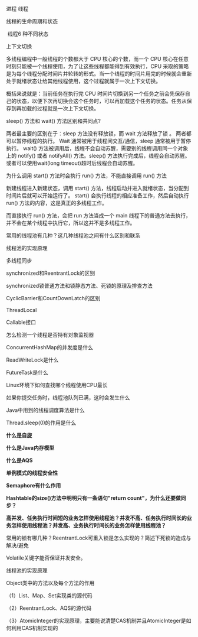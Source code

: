 进程 线程



线程的生命周期和状态

 线程6 种不同状态



上下文切换

多线程编程中一般线程的个数都大于 CPU 核心的个数，而一个 CPU 核心在任意时刻只能被一个线程使用，为了让这些线程都能得到有效执行，CPU 采取的策略是为每个线程分配时间片并轮转的形式。当一个线程的时间片用完的时候就会重新处于就绪状态让给其他线程使用，这个过程就属于一次上下文切换。

概括来说就是：当前任务在执行完 CPU 时间片切换到另一个任务之前会先保存自己的状态，以便下次再切换会这个任务时，可以再加载这个任务的状态。任务从保存到再加载的过程就是一次上下文切换。



 sleep() 方法和 wait() 方法区别和共同点?

两者最主要的区别在于：sleep 方法没有释放锁，而 wait 方法释放了锁 。
两者都可以暂停线程的执行。
Wait 通常被用于线程间交互/通信，sleep 通常被用于暂停执行。
wait() 方法被调用后，线程不会自动苏醒，需要别的线程调用同一个对象上的 notify() 或者 notifyAll() 方法。sleep() 方法执行完成后，线程会自动苏醒。或者可以使用wait(long timeout)超时后线程会自动苏醒。



为什么调用 start() 方法时会执行 run() 方法，不能直接调用 run() 方法

新建线程进入新建状态，调用 start() 方法，线程启动并进入就绪状态，当分配到时间片后就可以开始运行了。 start() 会执行线程的相应准备工作，然后自动执行 run() 方法的内容，这是真正的多线程工作。

而直接执行 run() 方法，会把 run 方法当成一个 main 线程下的普通方法去执行，并不会在某个线程中执行它，所以这并不是多线程工作。





常用的线程池有几种？这几种线程池之间有什么区别和联系





线程池的实现原理





多线程同步





synchronized和ReentrantLock的区别



synchronized锁普通方法和锁静态方法、死锁的原理及排查方法





CyclicBarrier和CountDownLatch的区别





ThreadLocal



Callable接口



怎么检测一个线程是否持有对象监视器





ConcurrentHashMap的并发度是什么



ReadWriteLock是什么



FutureTask是什么





Linux环境下如何查找哪个线程使用CPU最长





如果你提交任务时，线程池队列已满，这时会发生什么



Java中用到的线程调度算法是什么



Thread.sleep(0)的作用是什么



**什么是自旋**



**什么是Java内存模型**





**什么是AQS**





**单例模式的线程安全性**



**Semaphore有什么作用**





**Hashtable的size()方法中明明只有一条语句"return count"，为什么还要做同步？**





**高并发、任务执行时间短的业务怎样使用线程池？并发不高、任务执行时间长的业务怎样使用线程池？并发高、业务执行时间长的业务怎样使用线程池？**



常用的锁有哪几种？ReentrantLock可重入锁是怎么实现的？简述下死锁的造成与解决/避免



Volatile关键字能否保证并发安全。



线程池的实现原理





Object类中的方法以及每个方法的作用





（1）List、Map、Set实现类的源代码

（2）ReentrantLock、AQS的源代码

（3）AtomicInteger的实现原理，主要能说清楚CAS机制并且AtomicInteger是如何利用CAS机制实现的





